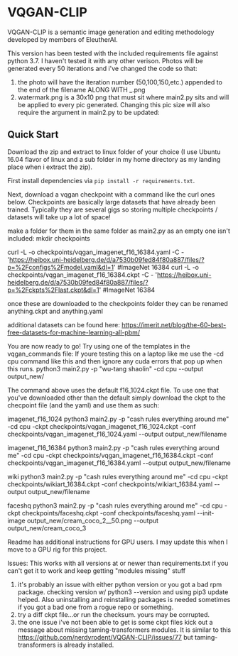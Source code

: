 # VQGAN-CLIP

VQGAN-CLIP is a semantic image generation and editing methodology developed by members of EleutherAI.

This version has been tested with the included requirements file against python 3.7.  I haven't tested it with any other verison.
Photos will be generated every 50 iterations and i've changed the code so that:
1. the photo will have the iteration number (50,100,150,etc.) appended to the end of the filename ALONG WITH _.png
2. watermark.png is a 30x10 png that must sit where main2.py sits and will be applied to every pic generated.  Changing this pic size will also require the argument in main2.py to be updated:

## Quick Start
Download the zip and extract to linux folder of your choice (I use Ubuntu 16.04 flavor of linux and a sub folder in my home directory as my landing place when i extract the zip).

First install dependencies via `pip install -r requirements.txt`.

Next, download a vqgan checkpoint with a command like the curl ones below.
Checkpoints are basically large datasets that have already been trained.  Typically they are several gigs so storing multiple checkpoints / datasets will take up a lot of space!  

make a folder for them in the same folder as main2.py as an empty one isn't included:
mkdir checkpoints

curl -L -o checkpoints/vqgan_imagenet_f16_16384.yaml -C - 'https://heibox.uni-heidelberg.de/d/a7530b09fed84f80a887/files/?p=%2Fconfigs%2Fmodel.yaml&dl=1' #ImageNet 16384
curl -L -o checkpoints/vqgan_imagenet_f16_16384.ckpt -C - 'https://heibox.uni-heidelberg.de/d/a7530b09fed84f80a887/files/?p=%2Fckpts%2Flast.ckpt&dl=1' #ImageNet 16384

once these are downloaded to the checkpoints folder they can be renamed anything.ckpt and anything.yaml

additional datasets can be found here:
https://imerit.net/blog/the-60-best-free-datasets-for-machine-learning-all-pbm/

You are now ready to go! Try using one of the templates in the vqgan_commands file:
If youre testing this on a laptop like me use the -cd cpu command like this and then ignore any cuda errors that pop up when this runs.
python3 main2.py -p "wu-tang shaolin" -cd cpu --output output_new/<filename>

The command above uses the default f16_1024.ckpt file.  To use one that you've downloaded other than the default simply download the ckpt to the checpoint file (and the yaml) and use them as such:

imagenet_f16_1024
python3 main2.py -p "cash rules everything around me" -cd cpu -ckpt checkpoints/vqgan_imagenet_f16_1024.ckpt -conf checkpoints/vqgan_imagenet_f16_1024.yaml --output output_new/filename


imagenet_f16_16384
python3 main2.py -p "cash rules everything around me" -cd cpu -ckpt checkpoints/vqgan_imagenet_f16_16384.ckpt -conf checkpoints/vqgan_imagenet_f16_16384.yaml --output output_new/filename

wiki
python3 main2.py -p "cash rules everything around me" -cd cpu -ckpt checkpoints/wikiart_16384.ckpt -conf checkpoints/wikiart_16384.yaml --output output_new/filename

faceshq
python3 main2.py -p "cash rules everything around me" -cd cpu -ckpt checkpoints/faceshq.ckpt -conf checkpoints/faceshq.yaml --init-image output_new/cream_coco_2__50.png --output output_new/cream_coco_3


  
  
  
  
Readme has additional instructions for GPU users.  I may update this when I move to a GPU rig for this project.

Issues:
This works with all versions at or newer than requirements.txt if you can't get it to work and keep getting "modules missing" stuff 
  1. it's probably an issue with either python version or you got a bad rpm package.  checking version w/ python3 --version and using pip3 update helped.  Also uninstalling and reinstalling packages is needed sometimes if you got a bad one from a rogue repo or something. 
  2. try a diff ckpt file...or run the checksum.  yours may be corrupted.  
  3. the one issue i've not been able to get is some ckpt files kick out a message about missing taming-transformers modules.  It is similar to this https://github.com/nerdyrodent/VQGAN-CLIP/issues/77 but taming-transformers is already installed.
  
